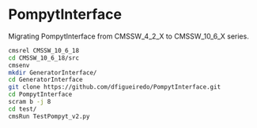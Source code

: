 # PompytInterface

Migrating PompytInterface from CMSSW_4_2_X to CMSSW_10_6_X series.

```bash
cmsrel CMSSW_10_6_18
cd CMSSW_10_6_18/src
cmsenv
mkdir GeneratorInterface/
cd GeneratorInterface
git clone https://github.com/dfigueiredo/PompytInterface.git
cd PompytInterface
scram b -j 8
cd test/
cmsRun TestPompyt_v2.py
```
